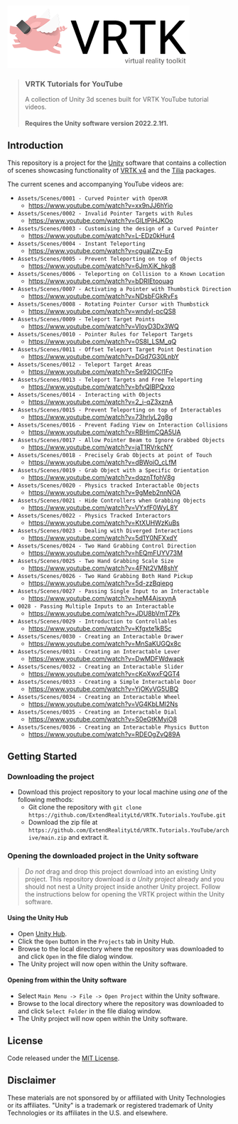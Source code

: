 [![VRTK logo][VRTK-Image]](#)

> ### VRTK Tutorials for YouTube
> A collection of Unity 3d scenes built for VRTK YouTube tutorial videos.
> #### Requires the Unity software version 2022.2.1f1.

## Introduction

This repository is a project for the [Unity] software that contains a collection of scenes showcasing functionality of [VRTK v4] and the [Tilia] packages.

The current scenes and accompanying YouTube videos are:

* `Assets/Scenes/0001 - Curved Pointer with OpenXR`
  * https://www.youtube.com/watch?v=xx9nJJ6hYio
* `Assets/Scenes/0002 - Invalid Pointer Targets with Rules`
  * https://www.youtube.com/watch?v=GILtPiHJKOo
* `Assets/Scenes/0003 - Customising the design of a Curved Pointer`
  * https://www.youtube.com/watch?v=L-EDz0kHur4
* `Assets/Scenes/0004 - Instant Teleporting`
  * https://www.youtube.com/watch?v=cguaIZzv-Eg
* `Assets/Scenes/0005 - Prevent Teleporting on top of Objects`
  * https://www.youtube.com/watch?v=6JmXiK_hkg8
* `Assets/Scenes/0006 - Teleporting on Collision to a Known Location`
  * https://www.youtube.com/watch?v=bDRIEtoouag
* `Assets/Scenes/0007 - Activating a Pointer with Thumbstick Direction`
  * https://www.youtube.com/watch?v=NDsbFGkRvFs
* `Assets/Scenes/0008 - Rotating Pointer Cursor with Thumbstick`
  * https://www.youtube.com/watch?v=wndyI-pcQS8
* `Assets/Scenes/0009 - Teleport Target Points`
  * https://www.youtube.com/watch?v=VIoyD3Dx3WQ
* `Assets/Scenes/0010 - Pointer Rules for Teleport Targets`
  * https://www.youtube.com/watch?v=0S8I_LSM_qQ
* `Assets/Scenes/0011 - Offset Teleport Target Point Destination`
  * https://www.youtube.com/watch?v=DGd7G30LnbY
* `Assets/Scenes/0012 - Teleport Target Areas`
  * https://www.youtube.com/watch?v=Se92IOCl1Fo
* `Assets/Scenes/0013 - Teleport Targets and Free Teleporting`
  * https://www.youtube.com/watch?v=bfvQIBPQvxo
* `Assets/Scenes/0014 - Interacting with Objects`
  * https://www.youtube.com/watch?v=2_i-qZ3xznA
* `Assets/Scenes/0015 - Prevent Teleporting on top of Interactables`
  * https://www.youtube.com/watch?v=73hrlyL2g8g
* `Assets/Scenes/0016 - Prevent Fading View on Interaction Collisions`
  * https://www.youtube.com/watch?v=RBHjmCQA5UA
* `Assets/Scenes/0017 - Allow Pointer Beam to Ignore Grabbed Objects`
  * https://www.youtube.com/watch?v=jaT1RVrkcNY
* `Assets/Scenes/0018 - Precisely Grab Objects at point of Touch`
  * https://www.youtube.com/watch?v=dBWoiO_cLfM
* `Assets/Scenes/0019 - Grab Object with a Specific Orientation`
  * https://www.youtube.com/watch?v=dqznTfohV8g
* `Assets/Scenes/0020 - Physics tracked Interactable Objects`
  * https://www.youtube.com/watch?v=9gMeb2nnNOA
* `Assets/Scenes/0021 - Hide Controllers when Grabbing Objects`
  * https://www.youtube.com/watch?v=VYxfF0WyL8Y
* `Assets/Scenes/0022 - Physics Tracked Interactors`
  * https://www.youtube.com/watch?v=KtXUHWzKuBs
* `Assets/Scenes/0023 - Dealing with Diverged Interactions`
  * https://www.youtube.com/watch?v=5d1Y0NFXxdY
* `Assets/Scenes/0024 - Two Hand Grabbing Control Direction`
  * https://www.youtube.com/watch?v=hEQmFUYV73M
* `Assets/Scenes/0025 - Two Hand Grabbing Scale Size`
  * https://www.youtube.com/watch?v=4FNt2VM8shY
* `Assets/Scenes/0026 - Two Hand Grabbing Both Hand Pickup`
  * https://www.youtube.com/watch?v=5d-zzBqiepg
* `Assets/Scenes/0027 - Passing Single Input to an Interactable`
  * https://www.youtube.com/watch?v=heM4AjsxynA
* `0028 - Passing Multiple Inputs to an Interactable`
  * https://www.youtube.com/watch?v=JDU8bVmTZPk
* `Assets/Scenes/0029 - Introduction to Controllables`
  * https://www.youtube.com/watch?v=Kfgxte1kB5c
* `Assets/Scenes/0030 - Creating an Interactable Drawer`
  * https://www.youtube.com/watch?v=MnSaKUGQx8c
* `Assets/Scenes/0031 - Creating an Interactable Lever`
  * https://www.youtube.com/watch?v=DwMDFWdwapk
* `Assets/Scenes/0032 - Creating an Interactable Slider`
  * https://www.youtube.com/watch?v=cKpXwxFQGT4
* `Assets/Scenes/0033 - Creating a Simple Interactable Door`
  * https://www.youtube.com/watch?v=YjOKyVG5UBQ
* `Assets/Scenes/0034 - Creating an Interactable Wheel`
  * https://www.youtube.com/watch?v=VG4KbLMl2Ns
* `Assets/Scenes/0035 - Creating an Interactable Dial`
  * https://www.youtube.com/watch?v=S0eGtKMyiO8
* `Assets/Scenes/0036 - Creating an Interactable Physics Button`
  * https://www.youtube.com/watch?v=RDEOgZvQ89A

## Getting Started

### Downloading the project

* Download this project repository to your local machine using *one* of the following methods:
  * Git clone the repository with `git clone https://github.com/ExtendRealityLtd/VRTK.Tutorials.YouTube.git`
  * Download the zip file at `https://github.com/ExtendRealityLtd/VRTK.Tutorials.YouTube/archive/main.zip` and extract it.

### Opening the downloaded project in the Unity software

> *Do not* drag and drop this project download into an existing Unity project. This repository download *is a Unity project* already and you should not nest a Unity project inside another Unity project. Follow the instructions below for opening the VRTK project within the Unity software.

#### Using the Unity Hub

* Open [Unity Hub].
* Click the `Open` button in the `Projects` tab in Unity Hub.
* Browse to the local directory where the repository was downloaded to and click `Open` in the file dialog window.
* The Unity project will now open within the Unity software.

#### Opening from within the Unity software

* Select `Main Menu -> File -> Open Project` within the Unity software.
* Browse to the local directory where the repository was downloaded to and click `Select Folder` in the file dialog window.
* The Unity project will now open within the Unity software.

## License

Code released under the [MIT License][License].

## Disclaimer

These materials are not sponsored by or affiliated with Unity Technologies or its affiliates. "Unity" is a trademark or registered trademark of Unity Technologies or its affiliates in the U.S. and elsewhere.

[VRTK-Image]: https://raw.githubusercontent.com/ExtendRealityLtd/related-media/main/github/readme/vrtk.png
[Unity]: https://unity3d.com/
[VRTK v4]: https://www.vrtk.io
[Tilia]: https://www.vrtk.io/tilia.html
[Unity Hub]: https://docs.unity3d.com/Manual/GettingStartedUnityHub.html
[License]: LICENSE.md
